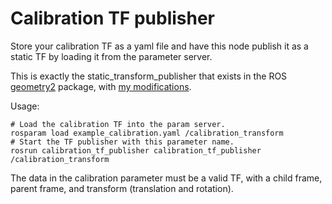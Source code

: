 # Calibration TF publisher

Store your calibration TF as a yaml file and have this node publish it as a
static TF by loading it from the parameter server.

This is exactly the static_transform_publisher that exists in the ROS
[geometry2](https://github.com/ros/geometry2) package, with [my
modifications](https://github.com/ros/geometry2/pull/179).


Usage:

    # Load the calibration TF into the param server.
    rosparam load example_calibration.yaml /calibration_transform
    # Start the TF publisher with this parameter name.
    rosrun calibration_tf_publisher calibration_tf_publisher /calibration_transform

The data in the calibration parameter must be a valid TF, with a child frame,
parent frame, and transform (translation and rotation).
